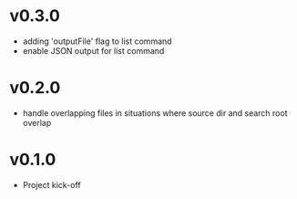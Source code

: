 # v0.3.0

* adding 'outputFile' flag to list command
* enable JSON output for list command

# v0.2.0

* handle overlapping files in situations where source dir and search root overlap

# v0.1.0

* Project kick-off